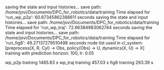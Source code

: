 
saving the state and input histories...
save path: /home/jovi/Documents/DPC_for_robotics/data/training
Time elapsed for 'run_wp_p2p': 60.87345862388611 seconds
saving the state and input histories...
save path: /home/jovi/Documents/DPC_for_robotics/data/training
Time elapsed for 'run_wp_traj': 72.66384983062744 seconds
saving the state and input histories...
save path: /home/jovi/Documents/DPC_for_robotics/data/training
Time elapsed for 'run_fig8': 49.27137279510498 seconds
node list used in cl_system: [preprocess(X, R, Cyl) -> Obs, policy(Obs) -> U, dynamics(X, U) -> X]
training with prediction horizon: 100, lr: 0.05

wp_p2p training 1485.83 s
wp_traj training 457.03 s
fig8 training 293.39 s